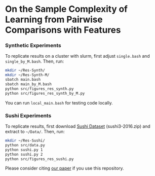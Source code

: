 # On the Sample Complexity of Learning from Pairwise Comparisons with Features

### Synthetic Experiments
To replicate results on a cluster with slurm, first adjust ```single.bash``` and ```single_by_M.bash```.
Then, run:
```sh
mkdir ~/Res-Synth/
mkdir ~/Res-Synth-M/
sbatch main.bash
sbatch main_by_M.bash
python src/figures_res_synth.py
python src/figures_res_synth_by_M.py
```
You can run ```local_main.bash``` for testing code locally.

### Sushi Experiments
To replicate results, first download  [Sushi Dataset] (sushi3-2016.zip) and extract to ```~/Data/```.
Then, run:
```sh
mkdir ~/Res-Sushi/
python src/data.py
python sushi.py 1
python sushi.py 2
python src/figures_res_sushi.py
```

Please consider citing [our paper] if you use this repository.

[our paper]: <https://scholar.google.com/scholar?hl=en&as_sdt=0%2C5&q=on+the+sample+complexity+of+learning+from+pairwise+comparisons+with+features&btnG=>
[Sushi Dataset]: <http://www.kamishima.net/sushi/>
